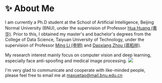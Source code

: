 # ✨ About Me


I am currently a Ph.D student at the School of Artificial Intelligence, Beijing Normal University (BNU), under the supervision of Professor [Hua Huang (黄华)](https://vmcl.bnu.edu.cn/group/teacher/dcdaea79b5e54b75b532795109a85a34.htm). Prior to this, I obtained my master's and bachelor's degrees from the College of Data Science, Taiyuan University of Technology, under the supervision of Professor [Ming Li (李明)](https://baike.baidu.com/item/%E6%9D%8E%E6%98%8E/19853196?fr=aladdin) and [Daoxiang Zhou (周稻祥)](https://scholar.google.com.hk/citations?user=Ux2E8LIAAAAJ&hl=zh-CN).

My research interest mainly focus on computer vision and deep learning, especially face anti-spoofing and medical image processing. <a href='https://scholar.google.com/citations?user=ZFwXqAAAAAJ'><img src="https://img.shields.io/endpoint?logo=Google%20Scholar&url=https%3A%2F%2Fcdn.jsdelivr.net%2Fgh%2FRayeRen%2Frayeren.github.io@google-scholar-stats%2Fgs_data_shieldsio.json&labelColor=f6f6f6&color=9cf&style=flat&label=citations"></a>  
  
I'm very glad to communicate and cooperate with like-minded people, please feel free to email me at [maxuetao@mail.bnu.edu.cn](mailto:maxuetao@mail.bnu.edu.cn)


